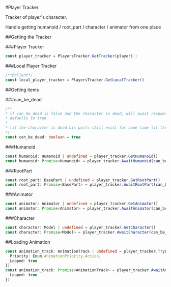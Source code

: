 #Player Tracker

Tracker of player's character.

Handle getting humanoid / root_part / character / animator from one place

##Getting the Tracker

###Player Tracker
```ts
const player_tracker = PlayersTracker.GetTracker(player)!;
```

###Local Player Tracker
```ts
/**@client*/
const local_player_tracker = PlayersTracker.GetLocalTracker()
```

##Getting items

###can_be_dead
```ts
/**
* if can_be_dead is false and the character is dead, will await respawn and will return the new Humanoid
* defaults to true
*
* [if the character is dead his parts still exist for some time til the character removal]
*/
const can_be_dead: boolean = true 
```
###Humanoid
```ts
const humanoid: Humanoid | undefined = player_tracker.GetHumanoid()
const humanoid: Promise<Humanoid> = player_tracker.AwaitHumanoid(can_be_dead)
```

###RootPart
```ts
const root_part: BasePart | undefined = player_tracker.GetRootPart()
const root_part: Promise<BasePart> = player_tracker.AwaitRootPart(can_be_dead)
```

###Animator
```ts
const animator: Animator | undefined = player_tracker.GetAnimator()
const animator: Promise<Animator> = player_tracker.AwaitAnimator(can_be_dead)
```

###Character
```ts
const character: Model | undefined = player_tracker.GetCharacter()
const character: Promise<Model> = player_tracker.AwaitCharacter(can_be_dead)
```

##Loading Animation
```ts
const animation_track: AnimationTrack | undefined = player_tracker.TryLoadAnimation(animation, {
  Priority: Enum.AnimationPriority.Action,
  Looped: true
})
const animation_track: Promise<AnimationTrack> = player_tracker.AwaitAndLoadAnimation(animation, {
  Looped: true
})
```


















